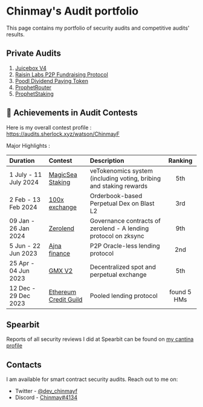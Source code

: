 # Chinmay's Audit portfolio
This page contains my portfolio of security audits and competitive audits' results.

## Private Audits

1. [Juicebox V4](https://github.com/chinmay-farkya/Audits/blob/main/solo/juicebox-eth-audit-report-v4.pdf)
2. [Raisin Labs P2P Fundraising Protocol](https://github.com/chinmay-farkya/Audits/blob/main/solo/Raisin-p2p-fundraising.pdf)
3. [Poodl Dividend Paying Token](https://github.com/chinmay-farkya/Audits/blob/main/solo/poodltech-dividend-paying-token.md)
4. [ProphetRouter](https://github.com/chinmay-farkya/Audits/blob/main/solo/ProphetRouter.md)
5. [ProphetStaking](https://github.com/chinmay-farkya/Audits/blob/main/solo/prophetstaking.md)


## 🏅 Achievements in Audit Contests
Here is my overall contest profile : https://audits.sherlock.xyz/watson/ChinmayF

Major Highlights :



| Duration             | Contest                                                                       | Description                                                                                 | Ranking |
|:---------------------|:------------------------------------------------------------------------------|:--------------------------------------------------------------------------------------------|:-------:|
| 1 July - 11 July 2024 | [MagicSea Staking](https://audits.sherlock.xyz/contests/437/leaderboard)     | veTokenomics system (including voting, bribing and staking rewards                                                |   5th   |
| 2 Feb - 13 Feb 2024 | [100x exchange](https://audits.sherlock.xyz/contests/153/leaderboard)           | Orderbook-based Perpetual Dex on Blast L2                 |    3rd    |
| 09 Jan - 26 Jan 2024  | [Zerolend](https://cantina.xyz/competitions/a83eaf73-9cbc-495f-8607-e55d4fdaf407/leaderboard)           | Governance contracts of zerolend - A lending protocol on zksync                        |    9th    |
| 5 Jun - 22 Jun 2023 | [Ajna finance](https://audits.sherlock.xyz/contests/75/leaderboard)                                 | P2P Oracle-less lending protocol                                      |   2nd   |
| 25 Apr - 04 Jun 2023 | [GMX V2](https://audits.sherlock.xyz/contests/74/leaderboard)                                     | Decentralized spot and perpetual exchange                                           |   5th   |
| 12 Dec - 29 Dec 2023  | [Ethereum Credit Guild](https://code4rena.com/audits/2023-12-ethereum-credit-guild)                                       | Pooled lending protocol                      |    found 5 HMs    |


## Spearbit 
Reports of all security reviews I did at Spearbit can be found on [my cantina profile](https://cantina.xyz/u/chinmay)


## Contacts

I am available for smart contract security audits. Reach out to me on:

- Twitter - [@dev_chinmayf](https://twitter.com/dev_chinmayf)
- Discord - [Chinmay#4134](https://discordapp.com/users/732959289139789875)
